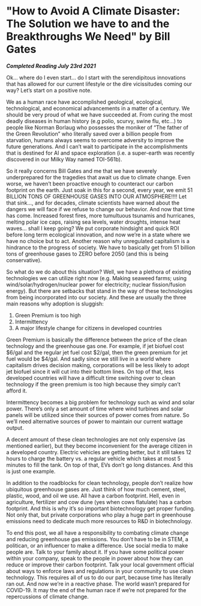 # "How to Avoid A Climate Disaster: The Solution we have to and the Breakthroughs We Need" by Bill Gates

***Completed Reading July 23rd 2021***

Ok… where do I even start… do I start with the serendipitous innovations that has allowed for our current lifestyle or the dire vicissitudes coming our way? Let’s start on a positive note.

We as a human race have accomplished geological, ecological, technological, and economical advancements in a matter of a century. We should be very proud of what we have succeeded at. From curing the most deadly diseases in human history (e.g polio, scurvy, swine flu, etc…) to people like Norman Borlaug who possesses the moniker of “The father of the Green Revolution” who literally saved over a billion people from starvation, humans always seems to overcome adversity to improve the future generations. And I can’t wait to participate in the accomplishments that is destined for AI and space exploration (i.e. a super-earth was recently discovered in our Milky Way named TOI-561b).

So it really concerns Bill Gates and me that we have severely underprepared for the tragedies that await us due to climate change. Even worse, we haven’t been proactive enough to counteract our carbon footprint on the earth. Just soak in this for a second, every year, we emit 51 BILLION TONS OF GREENHOUSE GASES INTO OUR ATMOSPHERE!!!! Let that sink..., and for decades, climate scientists have warned about the dangers we will face if we refuse to change our behavior. And now that time has come. Increased forest fires, more tumultuous tsunamis and hurricanes, melting polar ice caps, raising sea levels, water droughts, intense heat waves… shall I keep going? We put corporate hindsight and quick ROI before long term ecological innovation, and now we’re in a state where we have no choice but to act. Another reason why unregulated capitalism is a hindrance to the progress of society. We have to basically get from 51 billion tons of greenhouse gases to ZERO before 2050 (and this is being conservative).

So what do we do about this situation? Well, we have a plethora of existing technologies we can utilize right now (e.g. Making seaweed farms; using wind/solar/hydrogen/nuclear power for electricity; nuclear fission/fusion energy). But there are setbacks that stand in the way of these technologies from being incorporated into our society. And these are usually the three main reasons why adoption is sluggish:
1. Green Premium is too high
2. Intermittency
3. A major lifestyle change for citizens in developed countries

Green Premium is basically the difference between the price of the clean technology and the greenhouse gas one. For example, if jet biofuel cost $6/gal and the regular jet fuel cost $2/gal, then the green premium for jet fuel would be $4/gal. And sadly since we still live in a world where capitalism drives decision making, corporations will be less likely to adopt jet biofuel since it will cut into their bottom lines. On top of that, less developed countries will have a difficult time switching over to clean technology if the green premium is too high because they simply can’t afford it.

Intermittency becomes a big problem for technology such as wind and solar power. There’s only a set amount of time where wind turbines and solar panels will be utilized since their sources of power comes from nature. So we’ll need alternative sources of power to maintain our current wattage output.

A decent amount of these clean technologies are not only expensive (as mentioned earlier), but they become inconvenient for the average citizen in a developed country. Electric vehicles are getting better, but it still takes 12 hours to charge the battery vs. a regular vehicle which takes at most 5 minutes to fill the tank. On top of that, EVs don’t go long distances. And this is just one example.

In addition to the roadblocks for clean technology, people don’t realize how ubiquitous greenhouse gases are. Just think of how much cement, steel, plastic, wood, and oil we use. All have a carbon footprint. Hell, even in agriculture, fertilizer and cow dune (yes when cows flatulate) has a carbon footprint. And this is why it’s so important biotechnology get proper funding. Not only that, but private corporations who play a huge part in greenhouse emissions need to dedicate much more resources to R&D in biotechnology.

To end this post, we all have a responsibility to combating climate change and reducing greenhouse gas emissions. You don’t have to be in STEM, a politican, or an influencer to make a difference. Use social media to make people are. Talk to your family about it. If you have some political power within your company, speak to the people in power about how they can reduce or improve their carbon footprint. Talk your local government official about ways to enforce laws and regulations in your community to use clean technology. This requires all of us to do our part, because time has literally ran out. And now we’re in a reactive phase. The world wasn’t prepared for COVID-19. It may the end of the human race if we’re not prepared for the repercussions of climate change.
